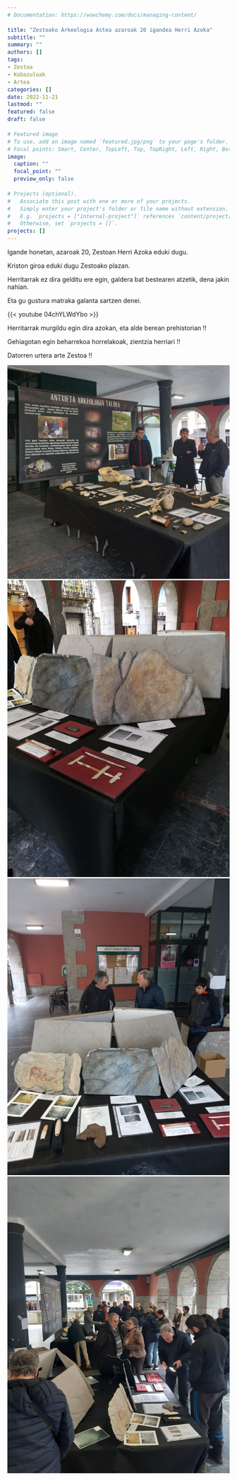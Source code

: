 ```yaml
---
# Documentation: https://wowchemy.com/docs/managing-content/

title: "Zestoako Arkeologia Astea azaroak 20 igandea Herri Azoka"
subtitle: ""
summary: ""
authors: []
tags: 
- Zestoa
- Kobazuloak
- Artea
categories: []
date: 2022-11-21
lastmod: ""
featured: false
draft: false

# Featured image
# To use, add an image named `featured.jpg/png` to your page's folder.
# Focal points: Smart, Center, TopLeft, Top, TopRight, Left, Right, BottomLeft, Bottom, BottomRight.
image:
  caption: ""
  focal_point: ""
  preview_only: false

# Projects (optional).
#   Associate this post with one or more of your projects.
#   Simply enter your project's folder or file name without extension.
#   E.g. `projects = ["internal-project"]` references `content/project/deep-learning/index.md`.
#   Otherwise, set `projects = []`.
projects: []
---
```


Igande honetan, azaroak 20, Zestoan Herri Azoka eduki dugu.

Kriston giroa eduki dugu Zestoako plazan.

Herritarrak ez dira gelditu ere egin, galdera bat bestearen atzetik, dena jakin nahian.

Eta gu gustura matraka galanta sartzen denei.

{{< youtube 04chYLWdYbo >}}

Herritarrak murgildu egin dira azokan, eta alde berean prehistorian !!

Gehiagotan egin beharrekoa horrelakoak, zientzia herriari !!

Datorren urtera arte Zestoa !!

![Zestoako Arkeologia Astea azaroak 20 igandea Herri Azoka](media/1.jpg)
![Zestoako Arkeologia Astea azaroak 20 igandea Herri Azoka](media/2.jpg)
![Zestoako Arkeologia Astea azaroak 20 igandea Herri Azoka](media/3.jpg)
![Zestoako Arkeologia Astea azaroak 20 igandea Herri Azoka](media/4.jpg)
